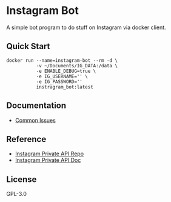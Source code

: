 # Instagram Bot

A simple bot program to do stuff on Instagram via docker client.

## Quick Start

```
docker run --name=instagram-bot --rm -d \
           -v ~/Documents/IG_DATA:/data \
           -e ENABLE_DEBUG=true \
           -e IG_USERNAME='' \
           -e IG_PASSWORD=''
           instragram_bot:latest
```

## Documentation

* [Common Issues](./doc/issues.md)

## Reference

* [Instagram Private API Repo](https://github.com/ping/instagram_private_api)
* [Instagram Private API Doc](https://instagram-private-api.readthedocs.io/en/latest/index.html)

## License

GPL-3.0
